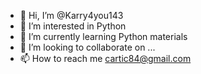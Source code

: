 - 👋 Hi, I’m @Karry4you143
- 👀 I’m interested in Python
- 🌱 I’m currently learning Python materials
- 💞️ I’m looking to collaborate on ...
- 📫 How to reach me cartic84@gmail.com

<!---
Karry4you143/Karry4you143 is a ✨ special ✨ repository because its `README.md` (this file) appears on your GitHub profile.
You can click the Preview link to take a look at your changes.
--->
